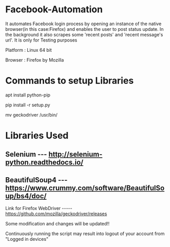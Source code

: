 # Facebook-Automation

It automates Facebook login process by opening an instance of the native browser(in this case:Firefox) and enables the user to post status update.
In the background it also scrapes some 'recent posts' and 'recent message's url'.
It is only for Testing purposes

Platform : Linux 64 bit

Browser : Firefox by Mozilla

# Commands to setup Libraries

apt install python-pip

pip install -r setup.py

mv geckodriver /usr/bin/

# Libraries Used

Selenium --- http://selenium-python.readthedocs.io/
-------------------------------------------------------------------------
BeautifulSoup4 --- https://www.crummy.com/software/BeautifulSoup/bs4/doc/
--------------------------------------------------------------------------
Link for Firefox WebDriver ----- https://github.com/mozilla/geckodriver/releases

Some modification and changes will be updated!!

Continuously running the script may result into logout of your account from "Logged in devices"
